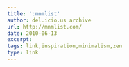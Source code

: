```yaml
---
title: ':mnmlist'
author: del.icio.us archive
url: http://mnmlist.com/
date: 2010-06-13
excerpt: 
tags: link,inspiration,minimalism,zen
type: link
---
```

